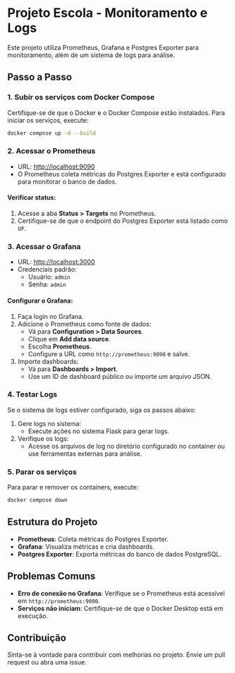 # Projeto Escola - Monitoramento e Logs

Este projeto utiliza Prometheus, Grafana e Postgres Exporter para monitoramento, além de um sistema de logs para análise.

## Passo a Passo

### 1. Subir os serviços com Docker Compose
Certifique-se de que o Docker e o Docker Compose estão instalados. Para iniciar os serviços, execute:

```bash
docker compose up -d --build
```

### 2. Acessar o Prometheus
- URL: [http://localhost:9090](http://localhost:9090)
- O Prometheus coleta métricas do Postgres Exporter e está configurado para monitorar o banco de dados.

#### Verificar status:
1. Acesse a aba **Status > Targets** no Prometheus.
2. Certifique-se de que o endpoint do Postgres Exporter está listado como `UP`.

### 3. Acessar o Grafana
- URL: [http://localhost:3000](http://localhost:3000)
- Credenciais padrão:
  - Usuário: `admin`
  - Senha: `admin`

#### Configurar o Grafana:
1. Faça login no Grafana.
2. Adicione o Prometheus como fonte de dados:
   - Vá para **Configuration > Data Sources**.
   - Clique em **Add data source**.
   - Escolha **Prometheus**.
   - Configure a URL como `http://prometheus:9090` e salve.
3. Importe dashboards:
   - Vá para **Dashboards > Import**.
   - Use um ID de dashboard público ou importe um arquivo JSON.

### 4. Testar Logs
Se o sistema de logs estiver configurado, siga os passos abaixo:

1. Gere logs no sistema:
   - Execute ações no sistema Flask para gerar logs.
2. Verifique os logs:
   - Acesse os arquivos de log no diretório configurado no container ou use ferramentas externas para análise.

### 5. Parar os serviços
Para parar e remover os containers, execute:

```bash
docker compose down
```

## Estrutura do Projeto
- **Prometheus**: Coleta métricas do Postgres Exporter.
- **Grafana**: Visualiza métricas e cria dashboards.
- **Postgres Exporter**: Exporta métricas do banco de dados PostgreSQL.

## Problemas Comuns
- **Erro de conexão no Grafana**: Verifique se o Prometheus está acessível em `http://prometheus:9090`.
- **Serviços não iniciam**: Certifique-se de que o Docker Desktop está em execução.

## Contribuição
Sinta-se à vontade para contribuir com melhorias no projeto. Envie um pull request ou abra uma issue.
